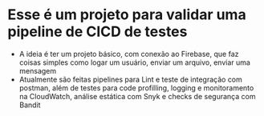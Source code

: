 # Esse é um projeto para validar uma pipeline de CICD de testes

  - A ideia é ter um projeto básico, com conexão ao Firebase, que faz coisas simples como logar um usuário, enviar um arquivo, enviar uma mensagem
  - Atualmente são feitas pipelines para Lint e teste de integração com postman, além de testes para code profilling, logging e monitoramento na CloudWatch, análise estática com Snyk e checks de segurança com Bandit
